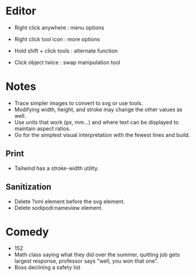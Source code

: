 

# Editor

- Right click anywhere : menu options
- Right click tool icon : more options

- Hold shift + click tools : alternate function

- Click object twice : swap manipulation tool




# Notes
- Trace simpler images to convert to svg or use tools.
- Modifying width, height, and stroke may change the other values as well.
- Use units that work (px, mm...) and where text can be displayed to maintain aspect ratios.
- Go for the simplest visual interpretation with the fewest lines and build.

## Print
- Tailwind has a stroke-width utility.

## Sanitization
- Delete ?xml element before the svg element.
- Delete sodipodi:nameview element.

# Comedy
- 152
- Math class saying what they did over the summer, quitting job gets largest response, professor says "well, you won that one".
- Boss declining a safety list